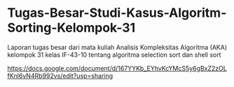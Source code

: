 # Tugas-Besar-Studi-Kasus-Algoritm-Sorting-Kelompok-31
Laporan tugas besar dari mata kuliah Analisis Kompleksitas Algoritma (AKA) kelompok 31 kelas IF-43-10 tentang algoritma selection sort dan shell sort

https://docs.google.com/document/d/167YYKb_EYhvKcYMcS5y6gBxZ2zOLfKnl6vN4Rb992vs/edit?usp=sharing
